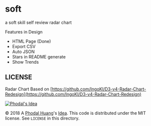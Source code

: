 # soft

a soft skill self review radar chart

Features in Design

 - HTML Page (Done)
 - Export CSV
 - Auto JSON
 - Stars in README generate
 - Show Trends 

## LICENSE

Radar Chart Based on [https://github.com/IngoKl/D3-v4-Radar-Chart-Redesign](https://github.com/IngoKl/D3-v4-Radar-Chart-Redesign)

[![Phodal's Idea](http://brand.phodal.com/shields/idea-small.svg)](http://ideas.phodal.com/)

© 2018 A [Phodal Huang](https://www.phodal.com)'s [Idea](http://github.com/phodal/ideas).  This code is distributed under the MIT license. See `LICENSE` in this directory.

